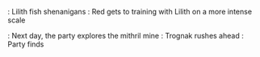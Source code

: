 : Lilith fish shenanigans
: Red gets to training with Lilith on a more intense scale

: Next day, the party explores the mithril mine
	: Trognak rushes ahead
	: Party finds